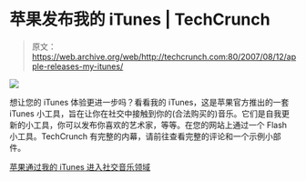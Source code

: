 # 苹果发布我的 iTunes | TechCrunch

> 原文：<https://web.archive.org/web/http://techcrunch.com:80/2007/08/12/apple-releases-my-itunes/>

![](img/f73f37bf277065aa2f39ce8e3d33ea2d.png)

想让您的 iTunes 体验更进一步吗？看看我的 iTunes，这是苹果官方推出的一套 iTunes 小工具，旨在让你在社交中接触到你的(合法购买的)音乐。它们是自我更新的小工具，你可以发布你喜欢的艺术家，等等。在您的网站上通过一个 Flash 小工具。TechCrunch 有完整的内幕，请前往查看完整的评论和一个示例小部件。

[苹果通过我的 iTunes 进入社交音乐领域](https://web.archive.org/web/20150928195337/http://www.techcrunch.com/2007/08/11/apple-gets-into-social-music-scene-with-my-itunes/)